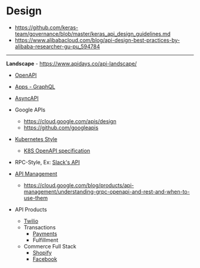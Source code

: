 # Design 

* https://github.com/keras-team/governance/blob/master/keras_api_design_guidelines.md
* https://www.alibabacloud.com/blog/api-design-best-practices-by-alibaba-researcher-gu-pu_594784
  
---

**Landscape** - https://www.apidays.co/api-landscape/
* [OpenAPI](https://github.com/OAI/OpenAPI-Specification/)

* [Apps - GraphQL](../Patterns/GraphQL.md)  
  
* [AsyncAPI](https://www.asyncapi.com/)
  
* Google APIs
  * https://cloud.google.com/apis/design
  * https://github.com/googleapis
  
* [Kubernetes Style](https://kubernetes.io/docs/concepts/overview/kubernetes-api/)
  * [K8S OpenAPI specification](https://github.com/kubernetes/kubernetes/tree/master/api/openapi-spec)

* RPC-Style, Ex: [Slack's API](https://api.slack.com/web)

* [API Management ](https://cloud.google.com/apigee/api-management)
  * https://cloud.google.com/blog/products/api-management/understanding-grpc-openapi-and-rest-and-when-to-use-them
  
* API Products
  * [Twilio](https://www.twilio.com/docs/api)
  * Transactions
    * [Payments](https://stripe.com/docs/api)
    * Fulfillment
  * Commerce Full Stack
    * [Shopify](https://shopify.dev/concepts/shopify-introduction)
    * [Facebook](https://developers.facebook.com/docs/commerce-platform)
